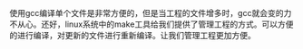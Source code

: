 使用gcc编译单个文件是非常方便的，但是当工程的文件增多时，gcc就会变的力不从心。还好，linux系统中的make工具给我们提供了管理工程的方式。可以方便的进行编译，对更新的文件进行重新编译。让我们管理工程更加方便。
